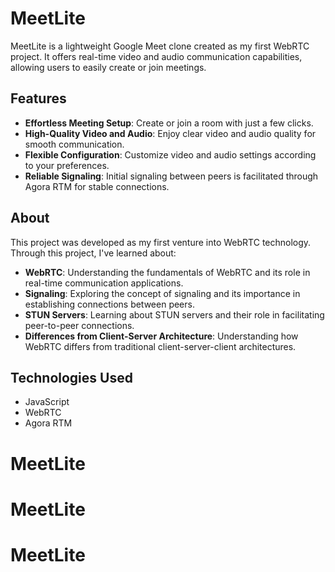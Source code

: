 # MeetLite

MeetLite is a lightweight Google Meet clone created as my first WebRTC project. It offers real-time video and audio communication capabilities, allowing users to easily create or join meetings.

## Features

- **Effortless Meeting Setup**: Create or join a room with just a few clicks.
- **High-Quality Video and Audio**: Enjoy clear video and audio quality for smooth communication.
- **Flexible Configuration**: Customize video and audio settings according to your preferences.
- **Reliable Signaling**: Initial signaling between peers is facilitated through Agora RTM for stable connections.

## About

This project was developed as my first venture into WebRTC technology. Through this project, I've learned about:
- **WebRTC**: Understanding the fundamentals of WebRTC and its role in real-time communication applications.
- **Signaling**: Exploring the concept of signaling and its importance in establishing connections between peers.
- **STUN Servers**: Learning about STUN servers and their role in facilitating peer-to-peer connections.
- **Differences from Client-Server Architecture**: Understanding how WebRTC differs from traditional client-server-client architectures.


## Technologies Used

- JavaScript
- WebRTC
- Agora RTM

# MeetLite
# MeetLite
# MeetLite

